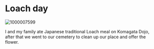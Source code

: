 # Loach day
![1000007599](https://github.com/user-attachments/assets/5fe70003-bf94-4f88-bb61-253b78971f25)

I and my family ate Japanese traditional Loach meal on Komagata Dojo, after that we went to our cemetery to clean up our place and offer the flower.
